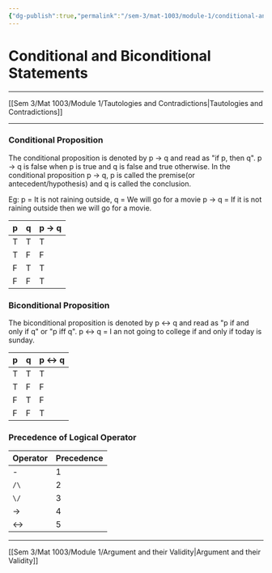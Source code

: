 ```yaml
---
{"dg-publish":true,"permalink":"/sem-3/mat-1003/module-1/conditional-and-biconditional-statements/"}
---
```


# Conditional and Biconditional Statements
---

[[Sem 3/Mat 1003/Module 1/Tautologies and Contradictions|Tautologies and Contradictions]]

---

### Conditional Proposition
The conditional proposition is denoted by p -> q and read as "if p, then q". p -> q is false when p is true and q is false and true otherwise. In the conditional proposition p -> q, p is called the premise(or antecedent/hypothesis) and q is called the conclusion.

Eg:
	p = It is not raining outside,
	q = We will go for a movie
	p -> q = If it is not raining outside then we will go for a movie.

|p|q|p -> q|
|--|--|--|
|T|T|T|
|T|F|F|
|F|T|T|
|F|F|T|

### Biconditional Proposition
The biconditional proposition is denoted by p <-> q and read as "p if and only if q" or "p iff q". p <-> q = I an not going to college if and only if today is sunday.

|p|q|p <-> q|
|--|--|--|
|T|T|T|
|T|F|F|
|F|T|F|
|F|F|T|

### Precedence of Logical Operator
|Operator|Precedence|
|--|--|
|-|1|
|`/\`|2|
|`\/`|3|
|->|4|
|<->|5|

---
[[Sem 3/Mat 1003/Module 1/Argument and their Validity|Argument and their Validity]]

